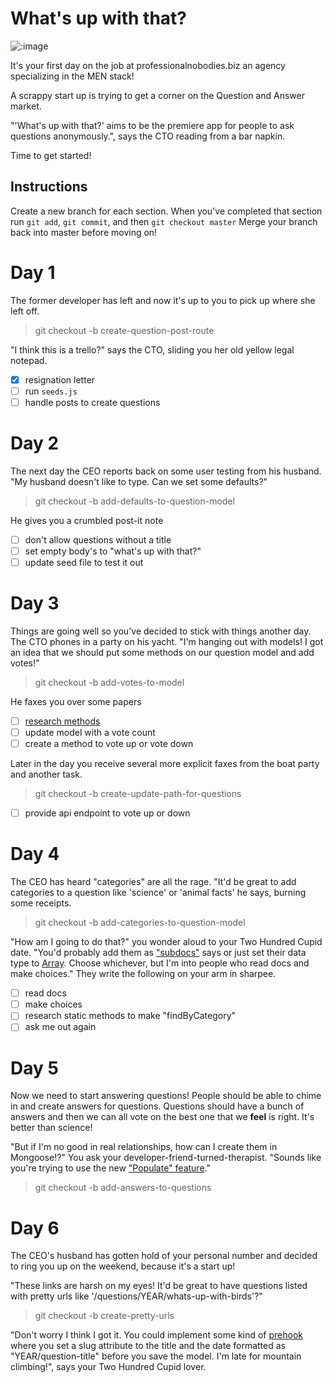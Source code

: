 # What's up with that?

![:image](http://ib4.huluim.com/video/50009415?region=US&size=600x400)

It's your first day on the job at professionalnobodies.biz an agency specializing in the MEN stack!

A scrappy start up is trying to get a corner on the Question and Answer market.

"'What's up with that?' aims to be the premiere app for people to ask questions anonymously.", says  the CTO reading from a bar napkin.

Time to get started!

## Instructions

Create a new branch for each section. 
When you've completed that section run `git add`, `git commit`, and then `git checkout master` 
Merge your branch back into master before moving on!

# Day 1

The former developer has left and now it's up to you to pick up where she left off. 

> git checkout -b create-question-post-route

"I think this is a trello?" says the CTO, sliding you her old yellow legal notepad.

- [x] resignation letter
- [ ] run `seeds.js`
- [ ] handle posts to create questions

# Day 2

The next day the CEO reports back on some user testing from his husband. "My husband
doesn't like to type. Can we set some defaults?"

> git checkout -b add-defaults-to-question-model

He gives you a crumbled post-it note

- [ ] don't allow questions without a title
- [ ] set empty body's to "what's up with that?"
- [ ] update seed file to test it out

# Day 3

Things are going well so you've decided to stick with things another day.  The CTO
phones in a party on his yacht. "I'm hanging out with models! I got an idea
that we should put some methods on our question model and add votes!"

> git checkout -b add-votes-to-model

He faxes you over some papers

- [ ] [research methods](http://mongoosejs.com/docs/guide.html#methods)
- [ ] update model with a vote count
- [ ] create a method to vote up or vote down

Later in the day you receive several more explicit faxes from the boat party
and another task.

> git checkout -b create-update-path-for-questions

- [ ] provide api endpoint to vote up or down

# Day 4

The CEO has heard "categories" are all the rage.  "It'd be great to add categories to a
question like 'science' or 'animal facts' he says, burning some receipts. 

> git checkout -b add-categories-to-question-model

"How am I going to do that?" you wonder aloud to your Two Hundred Cupid date.
"You'd probably add them as ["subdocs"](http://mongoosejs.com/docs/subdocs.html) says or just set their data type to [Array](http://mongoosejs.com/docs/schematypes.html). Choose whichever, but I'm into people who read docs and make choices."  They write the following on your arm in sharpee. 

- [ ] read docs
- [ ] make choices
- [ ] research static methods to make "findByCategory"
- [ ] ask me out again

# Day 5

Now we need to start answering questions! People should be able to chime in and create
answers for questions. Questions should have a bunch of answers and then we can all vote on 
the best one that we __feel__ is right. It's better than science!

"But if I'm no good in real relationships, how can I create them in Mongoose!?" You ask your developer-friend-turned-therapist. "Sounds like you're trying to use the new ["Populate" feature](http://mongoosejs.com/docs/populate.html)."

> git checkout -b add-answers-to-questions

# Day 6

The CEO's husband has gotten hold of your personal number and decided to ring you up on the weekend, because it's a start up!

"These links are harsh on my eyes! It'd be great to have questions listed with pretty urls like '/questions/YEAR/whats-up-with-birds'?"

> git checkout -b create-pretty-urls

"Don't worry I think I got it. You could implement some kind of [prehook](http://mongoosejs.com/docs/middleware.html#pre) where you set a slug attribute to the title and the date formatted as "YEAR/question-title" before you save the model. I'm late for mountain climbing!", says your Two Hundred Cupid lover.


